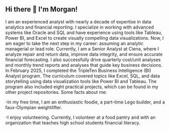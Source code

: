 ## Hi there 👋 I'm Morgan!

<!--
**robinsonmorgantaylor/robinsonmorgantaylor** is a ✨ _special_ ✨ repository because its `README.md` (this file) appears on your GitHub profile.

Here are some ideas to get you started:

- 🔭 I’m currently working on ...
- 🌱 I’m currently learning ...
- 👯 I’m looking to collaborate on ...
- 🤔 I’m looking for help with ...
- 💬 Ask me about ...
- 📫 How to reach me: ...
- 😄 Pronouns: ...
- ⚡ Fun fact: ...
-->
I am an experienced analyst with nearly a decade of expertise in data analytics and financial reporting. I specialize in working with advanced systems like Oracle and SQL and have experience using tools like Tableau, Power BI, and Excel to create visually compelling data visualizations. Now, I am eager to take the next step in my career: assuming an analytic managerial or lead role. 
Currently, I am a Senior Analyst at Ciena, where I analyze repair and return data, improve data integrity, and ensure accurate financial forecasting. I also successfully drive quarterly cost/unit analyses and monthly trend reports and analyses that guide key business decisions.
In February 2025, I completed the TripleTen Business Intelligence (BI) Analyst program. The curriculum covered topics like Excel, SQL, and data storytelling using data visualization tools like Power BI and Tableau. The program also included eight practical projects, which can be found in my other project repositories. 
Some facts about me: 

  -In my free time, I am an enthusiastic foodie, a part-time Lego builder, and a faux-Olympian weightlifter.

-I enjoy volunteering. Currently, I volunteer at a food pantry and with an organization that teaches high school students financial literacy. 

